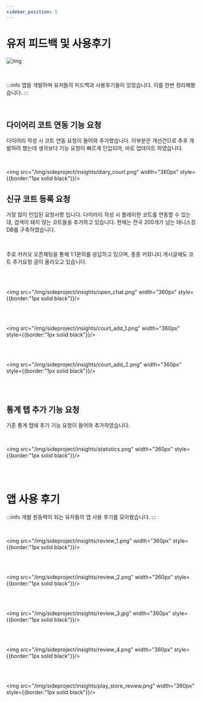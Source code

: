 ```yaml
---
sidebar_position: 5
---
```


# 유저 피드백 및 사용후기

![img](https://plus.unsplash.com/premium_photo-1682310144714-cb77b1e6d64a?q=80&w=3012&auto=format&fit=crop&ixlib=rb-4.0.3&ixid=M3wxMjA3fDB8MHxwaG90by1wYWdlfHx8fGVufDB8fHx8fA%3D%3D)

<br/>

:::info
앱을 개발하며 유저들의 피드백과 사용후기들이 있었습니다. 이를 한번 정리해봤습니다.
:::

<br/>

## 다이어리 코트 연동 기능 요청

다이어리 작성 시 코트 연동 요청이 들어와 추가했습니다.
이부분은 개선건으로 추후 개발하려 했는데 생각보다 기능 요청이 빠르게 인입되어, 바로 업데이트 하였습니다.

<br/>

<img src="/img/sideproject/insights/diary_court.png" width="360px" style={{border:"1px solid black"}}/>

## 신규 코트 등록 요청

가장 많이 인입된 요청사항 입니다. 다이러리 작성 시 플레이한 코트를 연동할 수 있는데, 검색이 돼지 않는 코트들을 추가하고 있습니다.
현재는 전국 200개가 넘는 테니스장 DB를 구축하였습니다.

<br/>

주로 카카오 오픈채팅을 통해 1:1문의를 응답하고 있으며, 종종 커뮤니티 게시글에도 코트 추가요청 글이 올라오고 있습니다.

<br/>
<br/>

<img src="/img/sideproject/insights/open_chat.png" width="360px" style={{border:"1px solid black"}}/>

<br/>
<br/>

<img src="/img/sideproject/insights/court_add_1.png" width="360px" style={{border:"1px solid black"}}/>

<br/>
<br/>

<img src="/img/sideproject/insights/court_add_2.png" width="360px" style={{border:"1px solid black"}}/>

<br/>
<br/>

## 통계 탭 추가 기능 요청

기존 통계 탭에 추가 기능 요청이 들어와 추가하였습니다.

<br/>

<img src="/img/sideproject/insights/statistics.png" width="360px" style={{border:"1px solid black"}}/>

##

<br/>

# 앱 사용 후기

:::info
개발 원동력이 되는 유저들의 앱 사용 후기를 모아봤습니다.
:::

<br/>

<img src="/img/sideproject/insights/review_1.png" width="360px" style={{border:"1px solid black"}}/>

<br/>
<br/>

<img src="/img/sideproject/insights/review_2.png" width="360px" style={{border:"1px solid black"}}/>

<br/>
<br/>

<img src="/img/sideproject/insights/review_3.jpg" width="360px" style={{border:"1px solid black"}}/>

<br/>
<br/>

<img src="/img/sideproject/insights/review_4.png" width="360px" style={{border:"1px solid black"}}/>

<br/>
<br/>

<img src="/img/sideproject/insights/play_store_review.png" width="360px" style={{border:"1px solid black"}}/>

<br/>
<br/>
